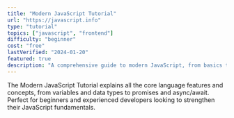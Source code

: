 ```yaml
---
title: "Modern JavaScript Tutorial"
url: "https://javascript.info"
type: "tutorial"
topics: ["javascript", "frontend"]
difficulty: "beginner"
cost: "free"
lastVerified: "2024-01-20"
featured: true
description: "A comprehensive guide to modern JavaScript, from basics to advanced concepts."
---
```


The Modern JavaScript Tutorial explains all the core language features and concepts, from variables and data types to promises and async/await. Perfect for beginners and experienced developers looking to strengthen their JavaScript fundamentals.
